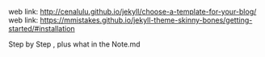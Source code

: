 web link: http://cenalulu.github.io/jekyll/choose-a-template-for-your-blog/
web link: 
https://mmistakes.github.io/jekyll-theme-skinny-bones/getting-started/#installation



Step by Step , plus what in the Note.md
